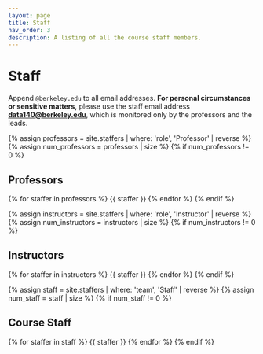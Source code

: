 ```yaml
---
layout: page
title: Staff
nav_order: 3
description: A listing of all the course staff members.
---
```


# Staff

Append `@berkeley.edu` to all email addresses. **For personal circumstances or sensitive matters,** please use the staff email address **[data140@berkeley.edu](mailto:data140@berkeley.edu)**, which is monitored only by the professors and the leads.

{% assign professors = site.staffers | where: 'role', 'Professor' | reverse %}
{% assign num_professors = professors | size %}
{% if num_professors != 0 %}
## Professors

{% for staffer in professors %}
{{ staffer }}
{% endfor %}
{% endif %}

{% assign instructors = site.staffers | where: 'role', 'Instructor' | reverse %}
{% assign num_instructors = instructors | size %}
{% if num_instructors != 0 %}
## Instructors

{% for staffer in instructors %}
{{ staffer }}
{% endfor %}
{% endif %}

{% assign staff = site.staffers | where: 'team', 'Staff' | reverse %}
{% assign num_staff = staff | size %}
{% if num_staff != 0 %}
## Course Staff

{% for staffer in staff %}
{{ staffer }}
{% endfor %}
{% endif %}

